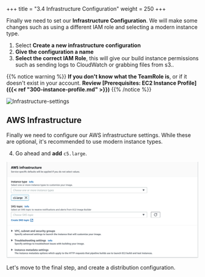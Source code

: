 +++
title = "3.4 Infrastructure Configuration"
weight = 250
+++

Finally we need to set our **Infrastructure Configuration**. We will make some changes such as using a different IAM role and selecting a modern instance type. 

1. Select **Create a new infrastructure configuration**
2. **Give the configuration a name**
3. **Select the correct IAM Role**, this will give our build instance permissions such as sending logs to CloudWatch or grabbing files from s3.. 

{{% notice warning %}}
**If you don't know what the TeamRole is**, or if it doesn't exist in your account. **Review [Prerequisites: EC2 Instance Profile]({{< ref "300-instance-profile.md" >}})**
{{% /notice %}}

![Infrastructure-settings](infrastructure-settings.png)


## AWS Infrastructure

Finally we need to configure our AWS infrastructure settings. While these are optional, it's recommended to use modern instance types.

4. Go ahead and **add** `c5.large`.

![Infrastructure configuration](aws-infrastructure.png)

Let's move to the final step, and create a distribution configuration.